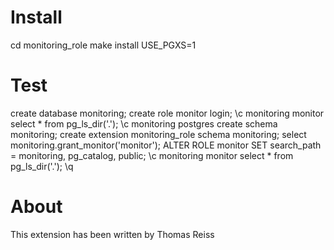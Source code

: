 Install
=======
cd monitoring_role
make install USE_PGXS=1

Test
====

create database monitoring;
create role monitor login;
\c monitoring monitor
select * from pg_ls_dir('.');
\c monitoring postgres
create schema monitoring;
create extension monitoring_role schema monitoring;
select monitoring.grant_monitor('monitor');
ALTER ROLE monitor SET search_path = monitoring, pg_catalog, public;
\c monitoring monitor
select * from pg_ls_dir('.');
\q

About
=====

This extension has been written by Thomas Reiss

